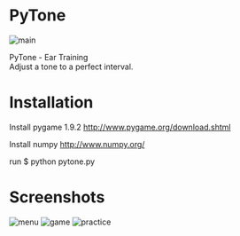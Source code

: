 PyTone
======

![main](https://github.com/proudbeard/pytone/raw/screenshots/screenshots/main.png)

PyTone - Ear Training<br>
Adjust a tone to a perfect interval.


Installation
======
Install pygame 1.9.2
http://www.pygame.org/download.shtml

Install numpy
http://www.numpy.org/

run $ python pytone.py

Screenshots
======
![menu](https://github.com/proudbeard/pytone/raw/screenshots/screenshots/menu.png)
<span>  </span>![game](https://github.com/proudbeard/pytone/raw/screenshots/screenshots/game.png)
<span>  </span>![practice](https://github.com/proudbeard/pytone/raw/screenshots/screenshots/practice.png)

